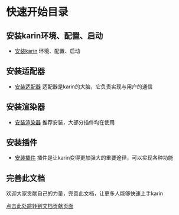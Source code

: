 # 快速开始目录

## 安装karin环境、配置、启动

- [安装karin](./start.md) 环境、配置、启动

## 安装适配器

- [安装适配器](./adapter.md) 适配器是karin的大脑，它负责实现与用户的通信

## 安装渲染器

- [安装渲染器](../Renderer/Renderer.md) 推荐安装，大部分插件均在使用

## 安装插件

- [安装插件](../plugins/index.md) 插件是让karin变得更加强大的重要途径，可以实现各种功能

## 完善此文档

欢迎大家贡献自己的力量，完善此文档，让更多人能够快速上手karin

[点击此处跳转到文档贡献页面](https://github.com/KarinJS/Karin/tree/docs)
